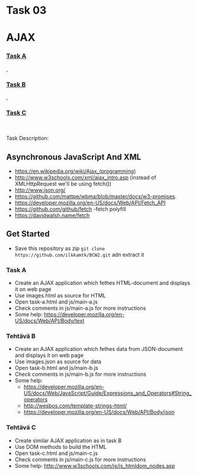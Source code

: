 # Task 03
# AJAX

<a href=http://10.114.32.108/Front-end-tasks/Task3/task-a.html><b><h3>Task A</h3></b></a>,<a href=http://10.114.32.108/Front-end-tasks/Task3/task-b.html><b><h3>Task B</h3></b></a>,<a href=http://10.114.32.108/Front-end-tasks/Task3/task-c.html><b><h3>Task C</h3></b></a>
<br>
<br>
Task Description:

## Asynchronous JavaScript And XML
  * https://en.wikipedia.org/wiki/Ajax_(programming)
  * http://www.w3schools.com/xml/ajax_intro.asp (instead of XMLHttpRequest we'll be using fetch())
  * http://www.json.org/
  * https://github.com/mattpe/wbma/blob/master/docs/w3-promises.
  * https://developer.mozilla.org/en-US/docs/Web/API/Fetch_API
  * https://github.com/github/fetch  -fetch polyfill
  * https://davidwalsh.name/fetch
  
## Get Started
  * Save this repository as zip  `git clone https://github.com/ilkkamtk/BCW2.git` adn extract it

### Task A
  * Create an AJAX application which fethes HTML-document and displays it on web page
  * Use images.html as source for HTML
  * Open task-a.html and js/main-a.js
  * Check comments in js/main-a.js for more instructions
  * Some help: https://developer.mozilla.org/en-US/docs/Web/API/Body/text

### Tehtävä B 
  * Create an AJAX application which fethes data from JSON-document and displays it on web page
  * Use images.json as source for data
  * Open task-b.html and js/main-b.js
  * Check comments in js/main-b.js for more instructions
  * Some help:
    * https://developer.mozilla.org/en-US/docs/Web/JavaScript/Guide/Expressions_and_Operators#String_operators
    * http://wesbos.com/template-strings-html/
    * https://developer.mozilla.org/en-US/docs/Web/API/Body/json

### Tehtävä C 
  * Create similar AJAX application as in task B
  * Use DOM methods to build the HTML
  * Open task-c.html and js/main-c.js
  * Check comments in js/main-c.js for more instructions
  * Some help: http://www.w3schools.com/js/js_htmldom_nodes.asp

